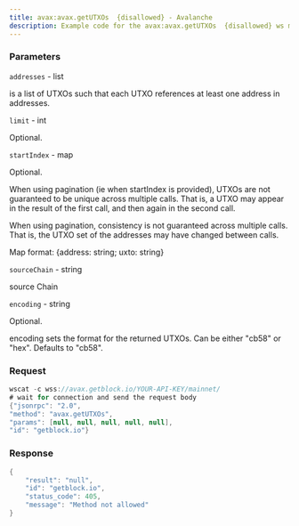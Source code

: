 ```yaml
---
title: avax:avax.getUTXOs  {disallowed} - Avalanche
description: Example code for the avax:avax.getUTXOs  {disallowed} ws method. Сomplete guide on how to use avax:avax.getUTXOs  {disallowed} ws in GetBlock.io Web3 documentation.
---
```


### Parameters


`addresses` - list

is a list of UTXOs such that each UTXO references at least one address
in addresses.

`limit` - int

Optional.

`startIndex` - map

Optional.

When using pagination (ie when startIndex is provided), UTXOs are not
guaranteed to be unique across multiple calls. That is, a UTXO may
appear in the result of the first call, and then again in the second
call.

When using pagination, consistency is not guaranteed across multiple
calls. That is, the UTXO set of the addresses may have changed between
calls.

Map format: {address: string; uxto: string}

`sourceChain` - string

source Chain

`encoding` - string

Optional.

encoding sets the format for the returned UTXOs. Can be either "cb58" or
"hex". Defaults to "cb58".

### Request

``` java
wscat -c wss://avax.getblock.io/YOUR-API-KEY/mainnet/ 
# wait for connection and send the request body 
{"jsonrpc": "2.0",
"method": "avax.getUTXOs",
"params": [null, null, null, null, null],
"id": "getblock.io"}
```

###  Response

``` java
{
    "result": "null",
    "id": "getblock.io",
    "status_code": 405,
    "message": "Method not allowed"
}
```

